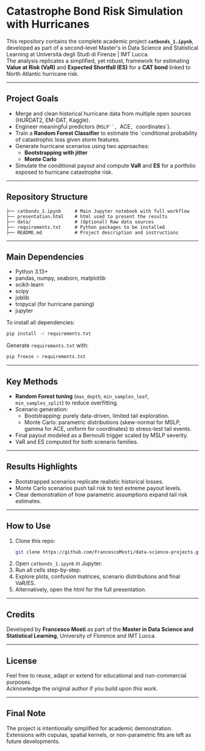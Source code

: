 # Catastrophe Bond Risk Simulation with Hurricanes

This repository contains the complete academic project **`catbonds_1.ipynb`**, developed as part of a second-level Master's in Data Science and Statistical Learning at Università degli Studi di Firenze | IMT Lucca.  
The analysis replicates a simplified, yet robust, framework for estimating **Value at Risk (VaR)** and **Expected Shortfall (ES)** for a **CAT bond** linked to North Atlantic hurricane risk.

---

## Project Goals

- Merge and clean historical hurricane data from multiple open sources (HURDAT2, EM-DAT, Kaggle).
- Engineer meaningful predictors (`MSLP``, `ACE`, `coordinates`).
- Train a **Random Forest Classifier** to estimate the `conditional probability of catastrophic loss given storm features.
- Generate hurricane scenarios using two approaches:
  - **Bootstrapping with jitter**
  - **Monte Carlo**
- Simulate the conditional payout and compute **VaR** and **ES** for a portfolio exposed to hurricane catastrophe risk.

---

## Repository Structure

```
├── catbonds_1.ipynb     # Main Jupyter notebook with full workflow
├── presentation.html    # html used to present the results
├── data/                # (Optional) Raw data sources
├── requirements.txt     # Python packages to be installed
├── README.md            # Project description and instructions
```

---

## Main Dependencies

- Python 3.13+
- pandas, numpy, seaborn, matplotlib
- scikit-learn
- scipy
- joblib
- tropycal (for hurricane parsing)
- jupyter

To install all dependencies:
```bash
pip install -r requirements.txt
```
Generate `requirements.txt` with:
```bash
pip freeze > requirements.txt
```

---

## Key Methods

- **Random Forest tuning** (`max_depth`, `min_samples_leaf`, `min_samples_split`) to reduce overfitting.
- Scenario generation:
  - Bootstrapping: purely data-driven, limited tail exploration.
  - Monte Carlo: parametric distributions (skew-normal for MSLP, gamma for ACE, uniform for coordinates) to stress-test tail events.
- Final payout modeled as a Bernoulli trigger scaled by MSLP severity.
- VaR and ES computed for both scenario families.

---

## Results Highlights

- Bootstrapped scenarios replicate realistic historical losses.
- Monte Carlo scenarios push tail risk to test extreme payout levels.
- Clear demonstration of how parametric assumptions expand tail risk estimates.

---

## How to Use

1. Clone this repo:
   ```bash
   git clone https://github.com/FrancescoMosti/data-science-projects.git
   ```
2. Open `catbonds_1.ipynb` in Jupyter.
3. Run all cells step-by-step.
4. Explore plots, confusion matrices, scenario distributions and final VaR/ES.
5. Alternatively, open the html for the full presentation.

---

## Credits

Developed by **Francesco Mosti** as part of the **Master in Data Science and Statistical Learning**, University of Florence and IMT Lucca.

---

## License

Feel free to reuse, adapt or extend for educational and non-commercial purposes.  
Acknowledge the original author if you build upon this work.

---

## Final Note

The project is intentionally simplified for academic demonstration.  
Extensions with copulas, spatial kernels, or non-parametric fits are left as future developments.
